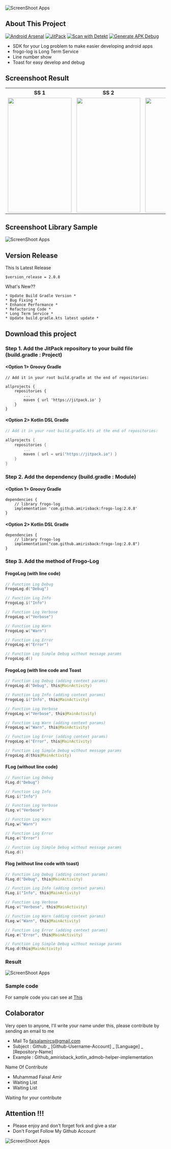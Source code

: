 ![ScreenShoot Apps](docs/image/ss_banner.png?raw=true)

## About This Project

[![Android Arsenal](https://img.shields.io/badge/Android%20Arsenal-frogo--log-brightgreen.svg?style=flat-square)](https://android-arsenal.com/details/1/8314)
[![JitPack](https://jitpack.io/v/amirisback/frogo-log.svg?style=flat-square)](https://jitpack.io/#amirisback/frogo-log)
[![Scan with Detekt](https://github.com/amirisback/frogo-log/actions/workflows/detekt-analysis.yml/badge.svg?style=flat-square)](https://github.com/amirisback/frogo-log/actions/workflows/detekt-analysis.yml)
[![Generate APK Debug](https://github.com/amirisback/frogo-log/actions/workflows/generate-apk-debug.yml/badge.svg?style=flat-square)](https://github.com/amirisback/frogo-log/actions/workflows/generate-apk-debug.yml)
- SDK for your Log problem to make easier developing android apps
- frogo-log is Long Term Service
- Line number show
- Toast for easy develop and debug

## Screenshoot Result
<table>
    <tr>
        <th>SS 1</th>
        <th>SS 2</th>
        <th>SS 3</th>
        <th>SS 4</th>
    </tr>
    <tr>
        <td><img width="200px" height="360px" src="docs/image/ss-1.png"></td>
        <td><img width="200px" height="360px" src="docs/image/ss-2.png"></td>
        <td><img width="200px" height="360px" src="docs/image/ss-3.png"></td>
        <td><img width="200px" height="360px" src="docs/image/ss-4.png"></td>
    </tr>
<table>

## Screenshoot Library Sample
![ScreenShoot Apps](docs/image/ss_result_1.png?raw=true)

## Version Release
This Is Latest Release

    $version_release = 2.0.8

What's New??

    * Update Build Gradle Version *
    * Bug Fixing *
    * Enhance Performance *
    * Refactoring Code *
    * Long Term Service *
    * Update build.gradle.kts latest update *

## Download this project

### Step 1. Add the JitPack repository to your build file (build.gradle : Project)

#### <Option 1> Groovy Gradle

    // Add it in your root build.gradle at the end of repositories:

    allprojects {
        repositories {
            ...
            maven { url 'https://jitpack.io' }
        }
    }

#### <Option 2> Kotlin DSL Gradle

```kotlin
// Add it in your root build.gradle.kts at the end of repositories:

allprojects {
    repositories {
        ...
        maven { url = uri("https://jitpack.io") }
    }
}
```

### Step 2. Add the dependency (build.gradle : Module)

#### <Option 1> Groovy Gradle

    dependencies {
        // library frogo-log
        implementation 'com.github.amirisback:frogo-log:2.0.8'
    }

#### <Option 2> Kotlin DSL Gradle

    dependencies {
        // library frogo-log
        implementation("com.github.amirisback:frogo-log:2.0.8")
    }

### Step 3. Add the method of Frogo-Log

#### FrogoLog (with line code)
```kotlin
// Function Log Debug
FrogoLog.d("Debug")

// Function Log Info
FrogoLog.i("Info")

// Function Log Verbose
FrogoLog.v("Verbose")

// Function Log Warn
FrogoLog.w("Warn")

// Function Log Error
FrogoLog.e("Error")

// Function Log Simple Debug without message params
FrogoLog.d()

```
#### FrogoLog (with line code and Toast
```kotlin
// Function Log Debug (adding context params)
FrogoLog.d("Debug", this@MainActivity)

// Function Log Info (adding context params)
FrogoLog.i("Info", this@MainActivity)

// Function Log Verbose
FrogoLog.v("Verbose", this@MainActivity)

// Function Log Warn (adding context params)
FrogoLog.w("Warn", this@MainActivity)

// Function Log Error (adding context params)
FrogoLog.e("Error", this@MainActivity)

// Function Log Simple Debug without message params
FrogoLog.d(this@MainActivity)
```

#### FLog (without line code)

```kotlin
// Function Log Debug
FLog.d("Debug")

// Function Log Info
FLog.i("Info")

// Function Log Verbose
FLog.v("Verbose")

// Function Log Warn
FLog.w("Warn")

// Function Log Error
FLog.e("Error")

// Function Log Simple Debug without message params
FLog.d()
```

#### Flog (without line code with toast)
```kotlin
// Function Log Debug (adding context params)
FLog.d("Debug", this@MainActivity)

// Function Log Info (adding context params)
FLog.i("Info", this@MainActivity)

// Function Log Verbose
FLog.v("Verbose", this@MainActivity)

// Function Log Warn (adding context params)
FLog.w("Warn", this@MainActivity)

// Function Log Error (adding context params)
FLog.e("Error", this@MainActivity)

// Function Log Simple Debug without message params
FLog.d(this@MainActivity)
```

### Result
![ScreenShoot Apps](docs/image/ss_result_2.png?raw=true)

### Sample code
For sample code you can see at [This](https://github.com/amirisback/frogo-log/blob/master/app/src/main/java/com/frogobox/logcat/MainActivity.kt)

## Colaborator
Very open to anyone, I'll write your name under this, please contribute by sending an email to me

- Mail To faisalamircs@gmail.com
- Subject : Github _ [Github-Username-Account] _ [Language] _ [Repository-Name]
- Example : Github_amirisback_kotlin_admob-helper-implementation

Name Of Contribute
- Muhammad Faisal Amir
- Waiting List
- Waiting List

Waiting for your contribute

## Attention !!!
- Please enjoy and don't forget fork and give a star
- Don't Forget Follow My Github Account

![ScreenShoot Apps](docs/image/mad_score.png?raw=true)